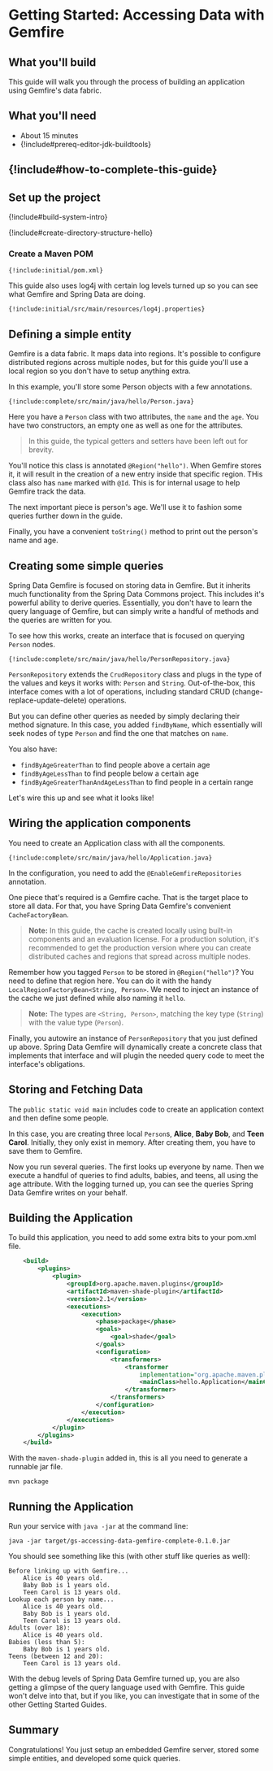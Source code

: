 Getting Started: Accessing Data with Gemfire
============================================

What you'll build
-----------------

This guide will walk you through the process of building an application using Gemfire's data fabric.

What you'll need
----------------

 - About 15 minutes
 - {!include#prereq-editor-jdk-buildtools}

## {!include#how-to-complete-this-guide}


<a name="scratch"></a>
Set up the project
------------------

{!include#build-system-intro}

{!include#create-directory-structure-hello}

### Create a Maven POM

    {!include:initial/pom.xml}

This guide also uses log4j with certain log levels turned up so you can see what Gemfire and Spring Data are doing.

    {!include:initial/src/main/resources/log4j.properties}


<a name="initial"></a>
Defining a simple entity
------------------------
Gemfire is a data fabric. It maps data into regions. It's possible to configure distributed regions across multiple nodes, but for this guide you'll use a local region so you don't have to setup anything extra.

In this example, you'll store some Person objects with a few annotations.

    {!include:complete/src/main/java/hello/Person.java}

Here you have a `Person` class with two attributes, the `name` and the `age`. You have two constructors, an empty one as well as one for the attributes.

> In this guide, the typical getters and setters have been left out for brevity.

You'll notice this class is annotated `@Region("hello")`. When Gemfire stores it, it will result in the creation of a new entry inside that specific region. THis class also has `name` marked with `@Id`. This is for internal usage to help Gemfire track the data.

The next important piece is person's age. We'll use it to fashion some queries further down in the guide.

Finally, you have a convenient `toString()` method to print out the person's name and age.

Creating some simple queries
----------------------------
Spring Data Gemfire is focused on storing data in Gemfire. But it inherits much functionality from the Spring Data Commons project. This includes it's powerful ability to derive queries. Essentially, you don't have to learn the query language of Gemfire, but can simply write a handful of methods and the queries are written for you.

To see how this works, create an interface that is focused on querying `Person` nodes.

    {!include:complete/src/main/java/hello/PersonRepository.java}
    
`PersonRepository` extends the `CrudRepository` class and plugs in the type of the values and keys it works with: `Person` and `String`. Out-of-the-box, this interface comes with a lot of operations, including standard CRUD (change-replace-update-delete) operations.

But you can define other queries as needed by simply declaring their method signature. In this case, you added `findByName`, which essentially will seek nodes of type `Person` and find the one that matches on `name`.

You also have:
- `findByAgeGreaterThan` to find people above a certain age
- `findByAgeLessThan` to find people below a certain age
- `findByAgeGreaterThanAndAgeLessThan` to find people in a certain range

Let's wire this up and see what it looks like!

Wiring the application components
---------------------------------
You need to create an Application class with all the components.

    {!include:complete/src/main/java/hello/Application.java}

In the configuration, you need to add the `@EnableGemfireRepositories` annotation.

One piece that's required is a Gemfire cache. That is the target place to store all data. For that, you have Spring Data Gemfire's convenient `CacheFactoryBean`.

> **Note:** In this guide, the cache is created locally using built-in components and an evaluation license. For a production solution, it's recommended to get the production version where you can create distributed caches and regions that spread across multiple nodes.

Remember how you tagged `Person` to be stored in `@Region("hello")`? You need to define that region here. You can do it with the handy `LocalRegionFactoryBean<String, Person>`. We need to inject an instance of the cache we just defined while also naming it `hello`.

> **Note:** The types are `<String, Person>`, matching the key type (`String`) with the value type (`Person`).

Finally, you autowire an instance of `PersonRepository` that you just defined up above. Spring Data Gemfire will dynamically create a concrete class that implements that interface and will plugin the needed query code to meet the interface's obligations.

Storing and Fetching Data
-------------------------
The `public static void main` includes code to create an application context and then define some people.

In this case, you  are creating three local `Person`s, **Alice**, **Baby Bob**, and **Teen Carol**. Initially, they only exist in memory. After creating them, you have to save them to Gemfire.

Now you run several queries. The first looks up everyone by name. Then we execute a handful of queries to find adults, babies, and teens, all using the age attribute. With the logging turned up, you can see the queries Spring Data Gemfire writes on your behalf.

Building the Application
------------------------

To build this application, you need to add some extra bits to your pom.xml file.

```xml
	<build>
		<plugins>
			<plugin>
				<groupId>org.apache.maven.plugins</groupId>
				<artifactId>maven-shade-plugin</artifactId>
				<version>2.1</version>
				<executions>
					<execution>
						<phase>package</phase>
						<goals>
							<goal>shade</goal>
						</goals>
						<configuration>
							<transformers>
								<transformer
									implementation="org.apache.maven.plugins.shade.resource.ManifestResourceTransformer">
									<mainClass>hello.Application</mainClass>
								</transformer>
							</transformers>
						</configuration>
					</execution>
				</executions>
			</plugin>
		</plugins>
	</build>
```

With the `maven-shade-plugin` added in, this is all you need to generate a runnable jar file.

    mvn package
    
Running the Application
-----------------------
Run your service with `java -jar` at the command line:

    java -jar target/gs-accessing-data-gemfire-complete-0.1.0.jar
    
You should see something like this (with other stuff like queries as well):
```
Before linking up with Gemfire...
	Alice is 40 years old.
	Baby Bob is 1 years old.
	Teen Carol is 13 years old.
Lookup each person by name...
	Alice is 40 years old.
	Baby Bob is 1 years old.
	Teen Carol is 13 years old.
Adults (over 18):
	Alice is 40 years old.
Babies (less than 5):
	Baby Bob is 1 years old.
Teens (between 12 and 20):
	Teen Carol is 13 years old.
```

With the debug levels of Spring Data Gemfire turned up, you are also getting a glimpse of the query language used with Gemfire. This guide won't delve into that, but if you like, you can investigate that in some of the other Getting Started Guides.

Summary
-------
Congratulations! You just setup an embedded Gemfire server, stored some simple entities, and developed some quick queries.

[zip]: https://github.com/springframework-meta/gs-accessing-data-gemfire/archive/master.zip
